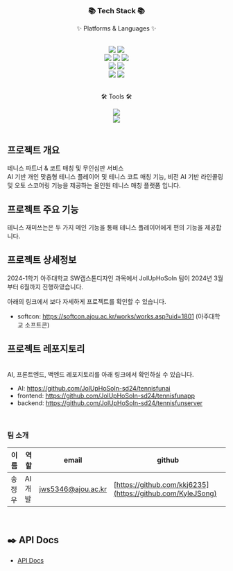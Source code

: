 

<div align=center>
	<h3>📚 Tech Stack 📚</h3>
	<p>✨ Platforms & Languages ✨</p>
</div>
<div align="center">
    <br/>
    <img src="https://img.shields.io/badge/Python-3776AB?style=flat&logo=Python&logoColor=white">
    <img src="https://img.shields.io/badge/Anaconda-44A833?style=flat&logo=Anaconda&logoColor=white">
	
<br/>    
    <img src="https://img.shields.io/badge/Pytorch-EE4C2C?style=flat-square&logo=Pytorch&logoColor=white" />
    <img src="https://img.shields.io/badge/TensorFlow-FF6F00?style=flat-square&logo=TensorFlow&logoColor=white" />
    <img src="https://img.shields.io/badge/OpenCV-5C3EE8?style=flat-square&logo=OpenCV&logoColor=white" />
<br/>
	<img src="https://img.shields.io/badge/MongoDB-47A248?style=flat-square&logo=MongoDB&logoColor=white" />
 	<img src="https://img.shields.io/badge/Qdrant-DD244D?style=flat-square&logo=Qwant&logoColor=white" />
<br/>
 	<img src="https://img.shields.io/badge/Docker-2496ED?style=flat-square&logo=Docker&logoColor=white" />
 	<img src="https://img.shields.io/badge/Google%20Cloud Platform-4285F4?style=flat-square&logo=Google%20Cloud&logoColor=white" />

</div>
<br>
<div align=center>
	<p>🛠 Tools 🛠</p>
</div>
<div align=center>
	<img src="https://img.shields.io/badge/GitHub-181717?style=flat&logo=GitHub&logoColor=white" />
<br/>
	<img src="https://img.shields.io/badge/Visual%20Studio%20Code-007ACC?style=flat&logo=VisualStudioCode&logoColor=white" />



</div>
<br>

## 프로젝트 개요
테니스 파트너 & 코트 매칭 및 무인심판 서비스
<br/>
AI 기반 개인 맞춤형 테니스 플레이어 및 테니스 코트 매칭 기능, 비전 AI 기반 라인콜링 및 오토 스코어링 기능을 제공하는 올인원 테니스 매칭 플랫폼 입니다.



## 프로젝트 주요 기능


테니스 재미쓰는은 두 가지 메인 기능을 통해 테니스 플레이어에게 편의 기능을 제공합니다.




## 프로젝트 상세정보

2024-1학기 아주대학교 SW캡스톤디자인 과목에서 JolUpHoSoIn 팀이 2024년 3월부터 6월까지 진행하였습니다.

아래의 링크에서 보다 자세하게 프로젝트를 확인할 수 있습니다.
- softcon: https://softcon.ajou.ac.kr/works/works.asp?uid=1801 (아주대학교 소프트콘)
  <br/>

## 프로젝트 레포지토리
<br/>
AI, 프론트엔드, 백엔드 레포지토리를 아래 링크에서 확인하실 수 있습니다.
<br/>

- AI: https://github.com/JolUpHoSoIn-sd24/tennisfunai
- frontend: https://github.com/JolUpHoSoIn-sd24/tennisfunapp
- backend: https://github.com/JolUpHoSoIn-sd24/tennisfunserver

<br/>

### 팀 소개

|이름|역할| email              |github|
|---|---|--------------------|---|
|송정우|AI 개발| jws5346@ajou.ac.kr  |[https://github.com/kkj6235](https://github.com/KyleJSong)|


<br/>




## ✒️ API Docs

- [API Docs](https://www.notion.so/API-Docs-9b3bbfc16fed4fb59be1816626c89a50?pvs=4)
